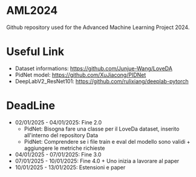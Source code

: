 # AML2024

Github repository used for the Advanced Machine Learning Project 2024. 

# Useful Link
- Dataset informations: https://github.com/Junjue-Wang/LoveDA
- PidNet model: https://github.com/XuJiacong/PIDNet
- DeepLabV2_ResNet101: https://github.com/rulixiang/deeplab-pytorch

# DeadLine
- 02/01/2025 - 04/01/2025: Fine 2.0
    - PidNet: Bisogna fare una classe per il LoveDa dataset, inserito all'interno del repository Data
    - PidNet: Comprendere se i file train e eval del modello sono validi + aggiungere le metriche richieste
- 04/01/2025 - 07/01/2025: Fine 3.0
- 07/01/2025 - 10/01/2025: Fine 4.0 + Uno inizia a lavorare al paper
- 10/01/2025 - 13/01/2025: Estensioni e paper

